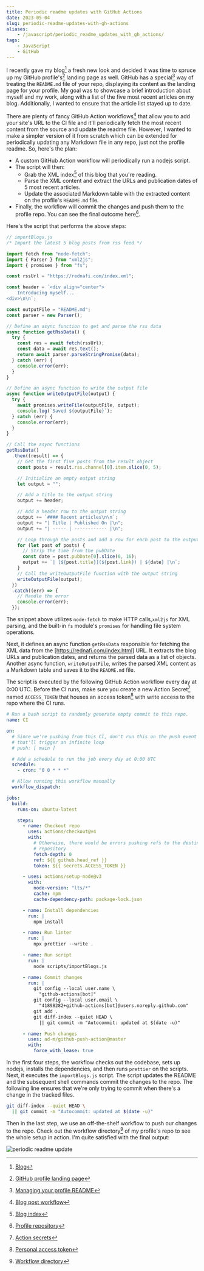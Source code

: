 ```yaml
---
title: Periodic readme updates with GitHub Actions
date: 2023-05-04
slug: periodic-readme-updates-with-gh-actions
aliases:
    - /javascript/periodic_readme_updates_with_gh_actions/
tags:
    - JavaScript
    - GitHub
---
```


I recently gave my blog[^1] a fresh new look and decided it was time to spruce up my GitHub
profile's[^2] landing page as well. GitHub has a special[^3] way of treating the `README.md`
file of your <your-username> repo, displaying its content as the landing page for your
profile. My goal was to showcase a brief introduction about myself and my work, along with a
list of the five most recent articles on my blog. Additionally, I wanted to ensure that the
article list stayed up to date.

There are plenty of fancy GitHub Action workflows[^4] that allow you to add your site's URL
to the CI file and it'll periodically fetch the most recent content from the source and
update the readme file. However, I wanted to make a simpler version of it from scratch which
can be extended for periodically updating any Markdown file in any repo, just not the
profile readme. So, here's the plan:

- A custom GitHub Action workflow will periodically run a nodejs script.
- The script will then:
    - Grab the XML index[^5] of this blog that you're reading.
    - Parse the XML content and extract the URLs and publication dates of 5 most recent
      articles.
    - Update the associated Markdown table with the extracted content on the profile's
      `README.md` file.
- Finally, the workflow will commit the changes and push them to the profile repo. You can
  see the final outcome here[^6].

Here's the script that performs the above steps:

```js
// importBlogs.js
/* Import the latest 5 blog posts from rss feed */

import fetch from "node-fetch";
import { Parser } from "xml2js";
import { promises } from "fs";

const rssUrl = "https://rednafi.com/index.xml";

const header = `<div align="center">
    Introducing myself...
<div>\n\n`;

const outputFile = "README.md";
const parser = new Parser();

// Define an async function to get and parse the rss data
async function getRssData() {
  try {
    const res = await fetch(rssUrl);
    const data = await res.text();
    return await parser.parseStringPromise(data);
  } catch (err) {
    console.error(err);
  }
}

// Define an async function to write the output file
async function writeOutputFile(output) {
  try {
    await promises.writeFile(outputFile, output);
    console.log(`Saved ${outputFile}`);
  } catch (err) {
    console.error(err);
  }
}

// Call the async functions
getRssData()
  .then((result) => {
    // Get the first five posts from the result object
    const posts = result.rss.channel[0].item.slice(0, 5);

    // Initialize an empty output string
    let output = "";

    // Add a title to the output string
    output += header;

    // Add a header row to the output string
    output += `#### Recent articles\n\n`;
    output += "| Title | Published On |\n";
    output += "| ----- | ------------ |\n";

    // Loop through the posts and add a row for each post to the output string
    for (let post of posts) {
      // Strip the time from the pubDate
      const date = post.pubDate[0].slice(0, 16);
      output += `| [${post.title}](${post.link}) | ${date} |\n`;
    }
    // Call the writeOutputFile function with the output string
    writeOutputFile(output);
  })
  .catch((err) => {
    // Handle the error
    console.error(err);
  });
```

The snippet above utilizes `node-fetch` to make HTTP calls,`xml2js` for XML parsing, and the
built-in `fs` module's `promises` for handling file system operations.

Next, it defines an async function `getRssData` responsible for fetching the XML data from
the [https://rednafi.com/index.html] URL. It extracts the blog URLs and publication dates,
and returns the parsed data as a list of objects. Another async function, `writeOutputFile`,
writes the parsed XML content as a Markdown table and saves it to the `README.md` file.

The script is executed by the following GitHub Action workflow every day at 0:00 UTC. Before
the CI runs, make sure you create a new Action Secret[^7] named `ACCESS_TOKEN` that houses
an access token[^8] with write access to the repo where the CI runs.

```yml
# Run a bash script to randomly generate empty commit to this repo.
name: CI

on:
  # Since we're pushing from this CI, don't run this on the push event because
  # that'll trigger an infinite loop
  # push: [ main ]

  # Add a schedule to run the job every day at 0:00 UTC
  schedule:
    - cron: "0 0 * * *"

  # Allow running this workflow manually
  workflow_dispatch:

jobs:
  build:
    runs-on: ubuntu-latest

    steps:
      - name: Checkout repo
        uses: actions/checkout@v4
        with:
          # Otherwise, there would be errors pushing refs to the destination
          # repository
          fetch-depth: 0
          ref: ${{ github.head_ref }}
          token: ${{ secrets.ACCESS_TOKEN }}

      - uses: actions/setup-node@v3
        with:
          node-version: "lts/*"
          cache: npm
          cache-dependency-path: package-lock.json

      - name: Install dependencies
        run: |
          npm install

      - name: Run linter
        run: |
          npx prettier --write .

      - name: Run script
        run: |
          node scripts/importBlogs.js

      - name: Commit changes
        run: |
          git config --local user.name \
            "github-actions[bot]"
          git config --local user.email \
            "41898282+github-actions[bot]@users.noreply.github.com"
          git add .
          git diff-index --quiet HEAD \
            || git commit -m "Autocommit: updated at $(date -u)"

      - name: Push changes
        uses: ad-m/github-push-action@master
        with:
          force_with_lease: true
```

In the first four steps, the workflow checks out the codebase, sets up nodejs, installs the
dependencies, and then runs `prettier` on the scripts. Next, it executes the
`importBlogs.js` script. The script updates the README and the subsequent shell commands
commit the changes to the repo. The following line ensures that we're only trying to commit
when there's a change in the tracked files.

```sh
git diff-index --quiet HEAD \
  || git commit -m "Autocommit: updated at $(date -u)"
```

Then in the last step, we use an off-the-shelf workflow to push our changes to the repo.
Check out the workflow directory[^9] of my profile's repo to see the whole setup in action.
I'm quite satisfied with the final output:

![periodic readme update][image_1]

[^1]: [Blog](https://rednafi.com/)

[^2]: [GitHub profile landing page](https://github.com/rednafi/)

[^3]:
    [Managing your profile README](https://docs.github.com/en/account-and-profile/setting-up-and-managing-your-github-profile/customizing-your-profile/managing-your-profile-readme)

[^4]: [Blog post workflow](https://github.com/gautamkrishnar/blog-post-workflow)

[^5]: [Blog index](https://rednafi.com/index.xml)

[^6]: [Profile repository](https://github.com/rednafi/rednafi)

[^7]:
    [Action secrets](https://docs.github.com/en/rest/actions/secrets?apiVersion=2022-11-28)

[^8]:
    [Personal access token](https://docs.github.com/en/authentication/keeping-your-account-and-data-secure/creating-a-personal-access-token)

[^9]: [Workflow directory](https://github.com/rednafi/rednafi/tree/master/.github/workflows)

[image_1]:
    https://blob.rednafi.com/static/images/periodic_readme_updates_with_gh_actions/img_1.png
